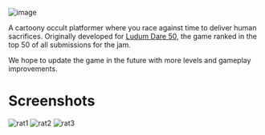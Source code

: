 ![image](https://user-images.githubusercontent.com/25966180/206600944-e4daba17-9ca8-47a5-aeb5-c3e770b5394b.png)

A cartoony occult platformer where you race against time to deliver human sacrifices. Originally developed for [Ludum Dare 50,](https://ldjam.com/events/ludum-dare/50/rat-king) the game ranked in the top 50 of all submissions for the jam.

We hope to update the game in the future with more levels and gameplay improvements.

# Screenshots
![rat1](https://user-images.githubusercontent.com/25966180/206601924-260f936e-dfa7-4f0f-8aaf-be0a2ef414c4.png)
![rat2](https://user-images.githubusercontent.com/25966180/206601935-ab985ee5-64db-47e1-ab0a-e2318a716ebc.png)
![rat3](https://user-images.githubusercontent.com/25966180/206601944-3c03d179-4a64-4245-9d5d-f015f693c99a.png)
